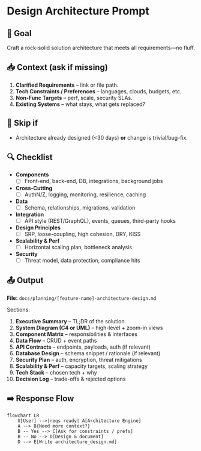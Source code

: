 # Design Architecture Prompt 

## 🎯 Goal
Craft a rock-solid solution architecture that meets all requirements—no fluff.

## 📥 Context (ask if missing)
1. **Clarified Requirements** – link or file path.
2. **Tech Constraints / Preferences** – languages, clouds, budgets, etc.
3. **Non-Func Targets** – perf, scale, security SLAs.
4. **Existing Systems** – what stays, what gets replaced?

## 🚦 Skip if
- Architecture already designed (<30 days) **or** change is trivial/bug-fix.

## 🔍 Checklist
- **Components**  
  - [ ] Front-end, back-end, DB, integrations, background jobs  

- **Cross-Cutting**  
  - [ ] AuthN/Z, logging, monitoring, resilience, caching  

- **Data**  
  - [ ] Schema, relationships, migrations, validation  

- **Integration**  
  - [ ] API style (REST/GraphQL), events, queues, third-party hooks  

- **Design Principles**  
  - [ ] SRP, loose-coupling, high cohesion, DRY, KISS  

- **Scalability & Perf**  
  - [ ] Horizontal scaling plan, bottleneck analysis  

- **Security**  
  - [ ] Threat model, data protection, compliance hits  

## 📤 Output
**File:** `docs/planning/[feature-name]-architecture-design.md`

Sections:
1. **Executive Summary** – TL;DR of the solution  
2. **System Diagram (C4 or UML)** – high-level + zoom-in views  
3. **Component Matrix** – responsibilities & interfaces  
4. **Data Flow** – CRUD + event paths  
5. **API Contracts** – endpoints, payloads, auth (if relevant)  
6. **Database Design** – schema snippet / rationale (if relevant)  
7. **Security Plan** – auth, encryption, threat mitigations  
8. **Scalability & Perf** – capacity targets, scaling strategy  
9. **Tech Stack** – chosen tech + why  
10. **Decision Log** – trade-offs & rejected options  

## ➡️ Response Flow
```mermaid
flowchart LR
    U[User] -->|reqs ready| A[Architecture Engine]
    A --> B{Need more context?}
    B -- Yes --> C[Ask for constraints / prefs]
    B -- No --> D[Design & document]
    D --> E[Write architecture_design.md]

